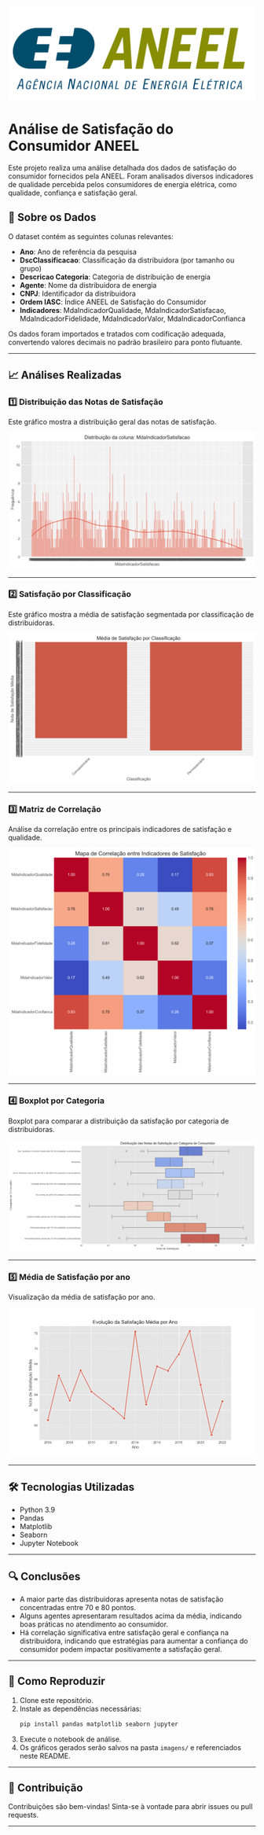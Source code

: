 ![](imagens/aneel.png)


# Análise de Satisfação do Consumidor ANEEL

Este projeto realiza uma análise detalhada dos dados de satisfação do consumidor fornecidos pela ANEEL. Foram analisados diversos indicadores de qualidade percebida pelos consumidores de energia elétrica, como qualidade, confiança e satisfação geral.

## 📂 Sobre os Dados

O dataset contém as seguintes colunas relevantes:

- **Ano**: Ano de referência da pesquisa
- **DscClassificacao**: Classificação da distribuidora (por tamanho ou grupo)
- **Descricao Categoria**: Categoria de distribuição de energia
- **Agente**: Nome da distribuidora de energia
- **CNPJ**: Identificador da distribuidora
- **Ordem IASC**: Índice ANEEL de Satisfação do Consumidor
- **Indicadores**: MdaIndicadorQualidade, MdaIndicadorSatisfacao, MdaIndicadorFidelidade, MdaIndicadorValor, MdaIndicadorConfianca

Os dados foram importados e tratados com codificação adequada, convertendo valores decimais no padrão brasileiro para ponto flutuante.

---

## 📈 Análises Realizadas

### 1️⃣ Distribuição das Notas de Satisfação

Este gráfico mostra a distribuição geral das notas de satisfação.

![Distribuição das Notas de Satisfação](imagens/distribuicao_satisfacao.png)

---

### 2️⃣ Satisfação por Classificação

Este gráfico mostra a média de satisfação segmentada por classificação de distribuidoras.

![Satisfação por Classificação](imagens/satisfacao_por_classificacao.png)

---

### 3️⃣ Matriz de Correlação

Análise da correlação entre os principais indicadores de satisfação e qualidade.

![Matriz de Correlação](imagens/mapa_correlacao.png)

---

### 4️⃣ Boxplot por Categoria

Boxplot para comparar a distribuição da satisfação por categoria de distribuidoras.

![Boxplot de Satisfação por Categoria](imagens/boxplot_satisfacao_categoria.png)

---

### 5️⃣ Média de Satisfação por ano

Visualização da média de satisfação por ano.

![Média de Satisfação por Agente](imagens/satisfacao_media_ano.png)

---

## 🛠️ Tecnologias Utilizadas

- Python 3.9
- Pandas
- Matplotlib
- Seaborn
- Jupyter Notebook

---

## 🔍 Conclusões

- A maior parte das distribuidoras apresenta notas de satisfação concentradas entre 70 e 80 pontos.
- Alguns agentes apresentaram resultados acima da média, indicando boas práticas no atendimento ao consumidor.
- Há correlação significativa entre satisfação geral e confiança na distribuidora, indicando que estratégias para aumentar a confiança do consumidor podem impactar positivamente a satisfação geral.

---

## 📌 Como Reproduzir

1. Clone este repositório.
2. Instale as dependências necessárias:
    ```bash
    pip install pandas matplotlib seaborn jupyter
    ```
3. Execute o notebook de análise.
4. Os gráficos gerados serão salvos na pasta `imagens/` e referenciados neste README.

---

## 🤝 Contribuição

Contribuições são bem-vindas! Sinta-se à vontade para abrir issues ou pull requests.

---
